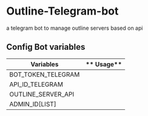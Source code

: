 # Outline-Telegram-bot    
a telegram bot to manage outline servers based on api






## Config Bot variables
| **Variables**      	| ** Usage** 	|
|--------------------	|------------	|
| BOT_TOKEN_TELEGRAM 	|            	|
| API_ID_TELEGRAM    	|            	|
| OUTLINE_SERVER_API 	|            	|
| ADMIN_ID[LIST]     	|            	|
